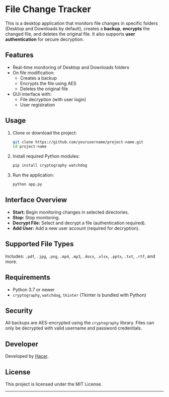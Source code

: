 # File Change Tracker

This is a desktop application that monitors file changes in specific folders (Desktop and Downloads by default), creates a **backup**, **encrypts** the changed file, and deletes the original file. It also supports **user authentication** for secure decryption.

## Features

- Real-time monitoring of Desktop and Downloads folders
- On file modification:
  - Creates a backup
  - Encrypts the file using AES
  - Deletes the original file
- GUI interface with:
  - File decryption (with user login)
  - User registration

## Usage

1. Clone or download the project:
    ```bash
    git clone https://github.com/yourusername/project-name.git
    cd project-name
    ```

2. Install required Python modules:
    ```bash
    pip install cryptography watchdog
    ```

3. Run the application:
    ```bash
    python app.py
    ```

## Interface Overview

- **Start:** Begin monitoring changes in selected directories.
- **Stop:** Stop monitoring.
- **Decrypt File:** Select and decrypt a file (authentication required).
- **Add User:** Add a new user account (required for decryption).

## Supported File Types

Includes: `.pdf`, `.jpg`, `.png`, `.mp4`, `.mp3`, `.docx`, `.xlsx`, `.pptx`, `.txt`, `.rtf`, and more.

## Requirements

- Python 3.7 or newer
- `cryptography`, `watchdog`, `tkinter` (Tkinter is bundled with Python)

## Security

All backups are AES-encrypted using the `cryptography` library. Files can only be decrypted with valid username and password credentials.

## Developer

Developed by [Hacer](https://github.com/Hacerrr5).

## License

This project is licensed under the MIT License.

---
